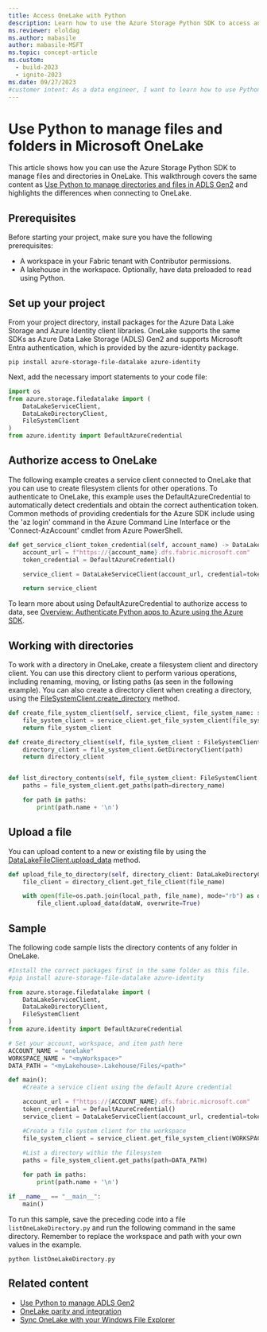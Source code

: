 ```yaml
---
title: Access OneLake with Python
description: Learn how to use the Azure Storage Python SDK to access and manage files and directories in OneLake.
ms.reviewer: eloldag
ms.author: mabasile
author: mabasile-MSFT
ms.topic: concept-article
ms.custom:
  - build-2023
  - ignite-2023
ms.date: 09/27/2023
#customer intent: As a data engineer, I want to learn how to use Python and the Azure Storage Python SDK to access and manage files and directories in OneLake so that I can efficiently work with data stored there and perform necessary operations such as uploading files, creating directories, and listing directory contents.
---
```


# Use Python to manage files and folders in Microsoft OneLake

This article shows how you can use the Azure Storage Python SDK to manage files and directories in OneLake. This walkthrough covers the same content as [Use Python to manage directories and files in ADLS Gen2](/azure/storage/blobs/data-lake-storage-directory-file-acl-python?tabs=azure-ad) and highlights the differences when connecting to OneLake.

## Prerequisites

Before starting your project, make sure you have the following prerequisites:

- A workspace in your Fabric tenant with Contributor permissions.  
- A lakehouse in the workspace. Optionally, have data preloaded to read using Python.

## Set up your project

From your project directory, install packages for the Azure Data Lake Storage and Azure Identity client libraries. OneLake supports the same SDKs as Azure Data Lake Storage (ADLS) Gen2 and supports Microsoft Entra authentication, which is provided by the azure-identity package.  

```console
pip install azure-storage-file-datalake azure-identity
```

Next, add the necessary import statements to your code file:

```python
import os
from azure.storage.filedatalake import (
    DataLakeServiceClient,
    DataLakeDirectoryClient,
    FileSystemClient
)
from azure.identity import DefaultAzureCredential
```

## Authorize access to OneLake

The following example creates a service client connected to OneLake that you can use to create filesystem clients for other operations. To authenticate to OneLake, this example uses the DefaultAzureCredential to automatically detect credentials and obtain the correct authentication token. Common methods of providing credentials for the Azure SDK include using the 'az login' command in the Azure Command Line Interface or the 'Connect-AzAccount' cmdlet from Azure PowerShell.  

```python
def get_service_client_token_credential(self, account_name) -> DataLakeServiceClient:
    account_url = f"https://{account_name}.dfs.fabric.microsoft.com"
    token_credential = DefaultAzureCredential()

    service_client = DataLakeServiceClient(account_url, credential=token_credential)

    return service_client
```

To learn more about using DefaultAzureCredential to authorize access to data, see [Overview: Authenticate Python apps to Azure using the Azure SDK](/azure/developer/python/sdk/authentication-overview).

## Working with directories

To work with a directory in OneLake, create a filesystem client and directory client. You can use this directory client to perform various operations, including renaming, moving, or listing paths (as seen in the following example). You can also create a directory client when creating a directory, using the [FileSystemClient.create_directory](/python/api/azure-storage-file-datalake/azure.storage.filedatalake.filesystemclient#azure-storage-filedatalake-filesystemclient-create-directory) method.

```python
def create_file_system_client(self, service_client, file_system_name: str) : DataLakeServiceClient) -> FileSystemClient:
    file_system_client = service_client.get_file_system_client(file_system = file_system_name)
    return file_system_client

def create_directory_client(self, file_system_client : FileSystemClient, path: str) -> DataLakeDirectoryClient: directory_client 
    directory_client = file_system_client.GetDirectoryClient(path)
    return directory_client


def list_directory_contents(self, file_system_client: FileSystemClient, directory_name: str):
    paths = file_system_client.get_paths(path=directory_name)

    for path in paths:
        print(path.name + '\n')
```

## Upload a file

You can upload content to a new or existing file by using the [DataLakeFileClient.upload_data](/python/api/azure-storage-file-datalake/azure.storage.filedatalake.datalakefileclient#azure-storage-filedatalake-datalakefileclient-upload-data) method.

```python
def upload_file_to_directory(self, directory_client: DataLakeDirectoryClient, local_path: str, file_name: str):
    file_client = directory_client.get_file_client(file_name)

    with open(file=os.path.join(local_path, file_name), mode="rb") as data:
        file_client.upload_data(dataW, overwrite=True)
```

## Sample

The following code sample lists the directory contents of any folder in OneLake.  

```python
#Install the correct packages first in the same folder as this file. 
#pip install azure-storage-file-datalake azure-identity

from azure.storage.filedatalake import (
    DataLakeServiceClient,
    DataLakeDirectoryClient,
    FileSystemClient
)
from azure.identity import DefaultAzureCredential

# Set your account, workspace, and item path here
ACCOUNT_NAME = "onelake"
WORKSPACE_NAME = "<myWorkspace>"
DATA_PATH = "<myLakehouse>.Lakehouse/Files/<path>"

def main():
    #Create a service client using the default Azure credential

    account_url = f"https://{ACCOUNT_NAME}.dfs.fabric.microsoft.com"
    token_credential = DefaultAzureCredential()
    service_client = DataLakeServiceClient(account_url, credential=token_credential)

    #Create a file system client for the workspace
    file_system_client = service_client.get_file_system_client(WORKSPACE_NAME)
    
    #List a directory within the filesystem
    paths = file_system_client.get_paths(path=DATA_PATH)

    for path in paths:
        print(path.name + '\n')

if __name__ == "__main__":
    main()

```

To run this sample, save the preceding code into a file `listOneLakeDirectory.py` and run the following command in the same directory. Remember to replace the workspace and path with your own values in the example.

```terminal
python listOneLakeDirectory.py
```

## Related content

- [Use Python to manage ADLS Gen2](/azure/storage/blobs/data-lake-storage-directory-file-acl-python)
- [OneLake parity and integration](onelake-api-parity.md)
- [Sync OneLake with your Windows File Explorer](onelake-file-explorer.md)

